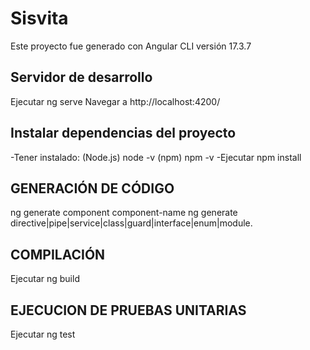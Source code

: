 # Sisvita
Este proyecto fue generado con Angular CLI versión 17.3.7

## Servidor de desarrollo
Ejecutar ng serve
Navegar a http://localhost:4200/

## Instalar dependencias del proyecto
-Tener instalado:
(Node.js) node -v 
(npm) npm -v
-Ejecutar npm install

## GENERACIÓN DE CÓDIGO
ng generate component component-name
ng generate directive|pipe|service|class|guard|interface|enum|module.

## COMPILACIÓN
Ejecutar ng build

## EJECUCION DE PRUEBAS UNITARIAS
Ejecutar ng test

